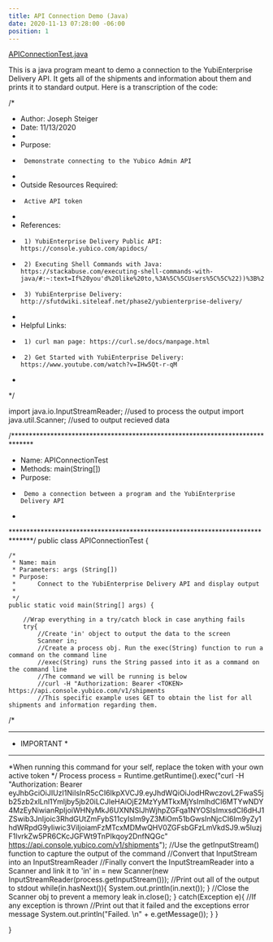 ```yaml
---
title: API Connection Demo (Java)
date: 2020-11-13 07:28:00 -06:00
position: 1
---
```


[APIConnectionTest.java](/uploads/APIConnectionTest.java)

This is a java program meant to demo a connection to the YubiEnterprise Delivery API. It gets all of the shipments and information about them and prints it to standard output. Here is a transcription of the code:


/*
 * Author: Joseph Steiger
 * Date: 11/13/2020
 * 
 * Purpose:
 * 		Demonstrate connecting to the Yubico Admin API
 * 
 * Outside Resources Required:
 * 		Active API token
 * 
 * References:
 * 		1) YubiEnterprise Delivery Public API: https://console.yubico.com/apidocs/
 * 		2) Executing Shell Commands with Java: https://stackabuse.com/executing-shell-commands-with-java/#:~:text=If%20you'd%20like%20to,%3A%5C%5CUsers%5C%5C%22))%3B%20%2F%2F.
 * 		3) YubiEnterprise Delivery: http://sfutdwiki.siteleaf.net/phase2/yubienterprise-delivery/
 * 
 * Helpful Links:
 * 		1) curl man page: https://curl.se/docs/manpage.html
 * 		2) Get Started with YubiEnterprise Delivery: https://www.youtube.com/watch?v=IHw5Qt-r-qM
 * 		
 */

import java.io.InputStreamReader; //used to process the output
import java.util.Scanner; //used to output recieved data

/******************************************************************************
 * Name: APIConnectionTest
 * Methods: main(String[])
 * Purpose:
 * 		Demo a connection between a program and the YubiEnterprise Delivery API
 * 
 ******************************************************************************/
public class APIConnectionTest {
	
	/*
	 * Name: main
	 * Parameters: args (String[])
	 * Purpose: 
	 * 		Connect to the YubiEnterprise Delivery API and display output
	 * 
	 */
	public static void main(String[] args) {
		
		//Wrap everything in a try/catch block in case anything fails
		try{
			//Create 'in' object to output the data to the screen
			Scanner in; 
			//Create a process obj. Run the exec(String) function to run a command on the command line
			//exec(String) runs the String passed into it as a command on the command line
			//The command we will be running is below
			//curl -H "Authorization: Bearer <TOKEN> https://api.console.yubico.com/v1/shipments
			//This specific example uses GET to obtain the list for all shipments and information regarding them.
/*
 *************
 * IMPORTANT *
 *************
 *When running this command for your self, replace the token with your own active token
 */
			Process process = Runtime.getRuntime().exec("curl -H \"Authorization: Bearer eyJhbGciOiJIUzI1NiIsInR5cCI6IkpXVCJ9.eyJhdWQiOiJodHRwczovL2FwaS5jb25zb2xlLnl1Ymljby5jb20iLCJleHAiOjE2MzYyMTkxMjYsImlhdCI6MTYwNDY4MzEyNiwianRpIjoiWHNyMkJ6UXNNSlJhWjhpZGFqa1NYOSIsImxsdCI6dHJ1ZSwib3JnIjoic3RhdGUtZmFybS11cyIsIm9yZ3MiOm51bGwsInNjcCI6Im9yZy1hdWRpdG9yIiwic3ViIjoiamFzMTcxMDMwQHV0ZGFsbGFzLmVkdSJ9.w5luzjF1lvrkZw5PR6CKcJGFWt9TnPIkqoy2DnfNQGc\" https://api.console.yubico.com/v1/shipments");
			//Use the getInputStream() function to capture the output of the command
			//Convert that InputStream into an InputStreamReader
			//Finally convert the InputStreamReader into a Scanner and link it to 'in'
			in = new Scanner(new InputStreamReader(process.getInputStream()));
			//Print out all of the output to stdout
			while(in.hasNext()){
				System.out.println(in.next());
			}
			//Close the Scanner obj to prevent a memory leak
			in.close();
		} catch(Exception e){ //If any exception is thrown
			//Print out that it failed and the exceptions error message
			System.out.println("Failed. \n" + e.getMessage());
		}
	}

}